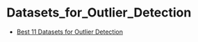 # Datasets_for_Outlier_Detection
- [Best 11 Datasets for Outlier Detection](https://www.kaggle.com/discussions/general/171508?fbclid=IwZXh0bgNhZW0CMTAAAR3-vq-sDe4Rv4WUBlXo_Wsw-gGvTku2HtDINONgOeyCcHSbJ_AZPQigrOI_aem_bTbKoAvLUO72sXXlKlJo3g)
